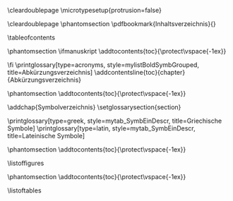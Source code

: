\cleardoublepage
\microtypesetup{protrusion=false} 
<!-- deaktiviere protusion vom microtyping Paket -->

<!-- Inhaltsverzeichnis------------------------------------------------------------------------- -->
\cleardoublepage
\phantomsection
\pdfbookmark{Inhaltsverzeichnis}{} 
<!-- % wird für die Navigationsleiste in PDF-Readern benötig -->
\tableofcontents
<!-- % Verzeichnis erstellen -->

<!-- % Abkürzungen (benutzt makeindex)------------------------------------------------------------- -->
\phantomsection
\ifmanuskript
\addtocontents{toc}{\protect\vspace{-1ex}} 
<!-- % Verringert Zeilenabstand im ToC -->
\fi
\printglossary[type=acronyms, style=mylistBoldSymbGrouped, title=Abkürzungsverzeichnis]
\addcontentsline{toc}{chapter}{Abkürzungsverzeichnis}

<!-- % Formelzeichen (benutzt makeindex)----------------------------------------------------------- -->
\phantomsection
\addtocontents{toc}{\protect\vspace{-1ex}} 
<!-- % Verringert Zeilenabstand im ToC -->
\addchap{Symbolverzeichnis}
\setglossarysection{section} 
<!-- % wechsle zu section-level für die Utnerteilung -->
\printglossary[type=greek, style=mytab_SymbEinDescr, title=Griechische Symbole]
\printglossary[type=latin, style=mytab_SymbEinDescr, title=Lateinische Symbole] 


<!-- % Abbildungs-Verzeichnis----------------------------------------------------------------------- -->
\phantomsection
\addtocontents{toc}{\protect\vspace{-1ex}} 
<!-- % Verringert Zeilenabstand im ToC -->
\listoffigures


<!-- % Tabellen-Verzeichnis------------------------------------------------------------------------- -->
\phantomsection
\addtocontents{toc}{\protect\vspace{-1ex}} 
<!-- % Verringert Zeilenabstand im ToC -->
\listoftables

<!-- \microtypesetup{protrusion=true} % aktiviere protusion vom microtyping Paket -->